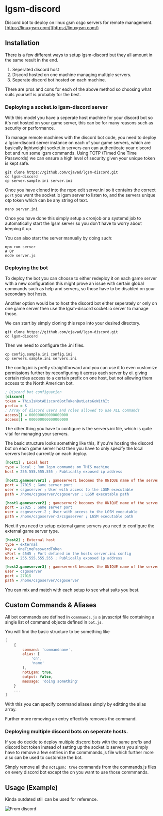 # lgsm-discord

Discord bot to deploy on linux gsm csgo servers for remote management. [https://linuxgsm.com/](https://linuxgsm.com/)

## Installation

There is a few different ways to setup lgsm-discord but they all amount in the same result in the end.

1. Seperated discord host
2. Discord hosted on one machine managing multiple servers.
3. Seperate discord bot hosted on each machine.

There are pros and cons for each of the above method so choosing what suits yourself is probably for the best.

### Deploying a socket.io lgsm-discord server

With this model you have a seperate host machine for your discord bot so it's not hosted on your game server, this can be for many reasons such as security or performance.

To manage remote machines with the discord bot code, you need to deploy a lgsm-discord server instance on each of your game servers, which are basically lightweight socket.io servers can can authenticate your discord bot and run some lgsm commands. Using TOTP (Timed One Time Passwords) we can ensure a high level of security given your unique token is kept safe.

    git clone https://github.com/cjavad/lgsm-discord.git
    cd lgsm-discord
    cp server.sample.ini server.ini

Once you have cloned into the repo edit server.ini so it contains the correct `port` you want the socket.io lgsm server to listen to, and the servers unique otp token which can be any string of text.

    nano server.ini

Once you have done this simply setup a cronjob or a systemd job to automatically start the lgsm server so you don't have to worry about keeping it up.

You can also start the server manually by doing such:

    npm run server
    # Or
    node server.js

### Deploying the bot

To deploy the bot you can choose to either redeploy it on each game server with a new configuration this might prove an issue with certain global commands such as help and servers, so those have to be disabled on your secondary bot hosts. 

Another option would be to host the discord bot either seperately or only on one game server then use the lgsm-discord socket.io server to manage those.

We can start by simply cloning this repo into your desired directory.

    git clone https://github.com/cjavad/lgsm-discord.git
    cd lgsm-discord

Then we need to configure the .ini files.

    cp config.sample.ini config.ini
    cp servers.sample.ini servers.ini

The config.ini is pretty straightforward and you can use it to even customize permissions further by reconfiguring it across each server by ei. giving certain roles access to a certain prefix on one host, but not allowing them access to the North American bot.

```ini
; Discord bot configuation
[discord]
token = ThisIsNotADiscordBotTokenButLetsGoWithIt
prefix = $
; Array of discord users and roles allowed to use ALL commands
access[] = 000000000000000000
access[] = 000000000000000000
```

The other thing you have to configure is the servers.ini file, which is quite vital for managing your servers.

The basic structure looks something like this, if you're hosting the discord bot on each game server host then you have to only specify the local servers hosted currently on each deploy.

```ini
[host1] ; Local host
type = local ; Run lgsm commands on THIS machine
host = 255.555.555.555 ; Publically exposed ip address

[host1.gameserver1] ; gameserver1 becomes the UNIQUE name of the server
port = 27015 ; Game server port
user = csgoserver ; User with access to the LGSM executable
path = /home/csgoserver/csgoserver ; LGSM executable path

[host1.gameserver2] ; gameserver2 becomes the UNIQUE name of the server
port = 27025 ; Game server port
user = csgoserver-2 ; User with access to the LGSM executable
path = /home/csgoserver-2/csgoserver ; LGSM executable path
```

Next if you need to setup external game servers you need to configure the external game server type.

```ini
[host2] ; External host
type = external
key = OneTimePasswordToken
sPort = 4545 ; Port defined in the hosts server.ini config
host = 255.555.555.555 ; Publically exposed ip address

[host2.gameserver3] ; gameserver3 becomes the UNIQUE name of the server, it can't be gameserver1 or gameserver2 as those are already defined.
user = csgoserver
port = 27015
path = /home/csgoserver/csgoserver
```

You can mix and match with each setup to see what suits you best.

## Custom Commands & Aliases

All bot commands are defined in `commmands.js` a javascript file containing a single list of command objects defined in `bot.js`.

You will find the basic structure to be something like

```js
[
    {
        command: 'commandname',
        alias: [
            'cn',
            'name'
        ],
        notLgsm: true,
        output: false,
        message: 'doing something'
    }
    ...
]
```

With this you can specify command aliases simply by editting the alias array.

Further more removing an entry effectivly removes the command.

### Deploying multiple discord bots on seperate hosts.

If you do decide to deploy multiple discord bots with the same prefix and discord bot token instead of setting up the socket.io servers you simply have to remove a few entries in the commmands.js file which further more also can be used to customize the bot.

Simply remove all the `notLgsm: true` commands from the commands.js files on every discord bot except the on you want to use those commmands.

## Usage (Example)

Kinda outdated still can be used for reference.

![From discord](https://i.imgur.com/9cXId8a.png)